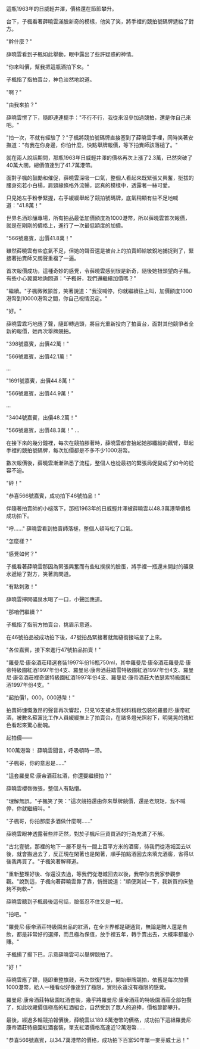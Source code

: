 這瓶1963年的日威輕井澤，價格還在節節攀升。

台下，子楓看著薛曉雲滿臉新奇的模樣，他笑了笑，將手裡的競拍號碼牌遞給了對方。

"幹什麼？"

薛曉雲看到子楓如此舉動，眼中露出了些許疑惑的神情。

"你來叫價，幫我把這瓶酒拍下來。"

子楓指了指拍賣台，神色淡然地說道。

"啊？"

"由我來拍？"

薛曉雲愣了下，隨即連連擺手："不行不行，我從來沒參加過競拍，還是你自己來吧。"

"拍一次，不就有經驗了？"子楓將競拍號碼牌直接塞到了薛曉雲手裡，同時笑著安撫道："有我在你身邊，你怕什麼，快點舉牌報價，等下拍賣師該落槌了。"

就在兩人說話期間，那瓶1963年日威輕井澤的價格再次上漲了2.3萬，已然突破了40萬大關，總價值達到了41.7萬港幣。

面對子楓的鼓勵和催促，薛曉雲深吸一口氣，整個人看起來既緊張又興奮，挺拔的腰身宛若小白楊，肩頸線條格外流暢，認真的模樣中，透露著一絲可愛。

只見她左手粉拳緊握，右手緩緩舉起了競拍號碼牌，底氣稍顯有些不足地喊道："41.8萬！"

世界名酒珍釀專場，所有拍品最低加價額度為1000港幣，所以薛曉雲首次報價，就是在剛剛的價格上，進行了一次最低額度的加價。

"566號嘉賓，出價41.8萬！"

雖然薛曉雲有些底氣不足，但她的聲音還是被台上的拍賣師給敏銳地捕捉到了，緊接著拍賣師又朗聲重複了一遍。

首次報價成功，這種奇妙的感覺，令薛曉雲感到很是新奇，隨後她扭頭望向子楓，有些小心翼翼地詢問道："子楓哥，我們還繼續加價嗎？"

"繼續。"子楓微微頷首，笑著說道："我沒喊停，你就繼續往上叫，加價額度1000港幣到10000港幣之間，你自己視情況定。"

"好。"

薛曉雲乖巧地應了聲，隨即轉過頭，將目光重新投向了拍賣台，面對其他競爭者全新的報價，她再次舉牌競拍。

"398號嘉賓，出價42萬！"

"566號嘉賓，出價42.1萬！"

...

"1691號嘉賓，出價44.8萬！"

"566號嘉賓，出價44.9萬！"

...

"3404號嘉賓，出價48.2萬！"

"566號嘉賓，出價48.3萬！"
...

在接下來的幾分鐘裡，每次在競拍膠著時，薛曉雲都會抬起她那纖細的藕臂，舉起手裡的競拍號碼牌，每次加價都是不多不少1000港幣。

數次報價後，薛曉雲漸漸熟悉了流程，整個人也從最初的緊張局促變成了如今的從容不迫。

"砰！"

"恭喜566號嘉賓，成功拍下46號拍品！"

伴隨著拍賣師的小槌落下，那瓶1963年的日威輕井澤被薛曉雲以48.3萬港幣價格成功拍下。

"呼……"
薛曉雲看到拍賣師落槌，整個人頓時松了口氣。

"怎麼樣？"

"感覺如何？"

子楓看著薛曉雲那因為緊張興奮而有些紅撲撲的臉蛋，將手裡一瓶還未開封的礦泉水遞給了對方，笑著詢問道。

"有點刺激！"

薛曉雲擰開礦泉水喝了一口，小聲回應道。

"那咱們繼續？"

子楓指了指前方拍賣台，挑眉示意道。

在46號拍品被成功拍下後，47號拍品緊接著就無縫銜接端呈了上來。

"各位嘉賓，接下來進行47號拍品拍賣！"

"羅曼尼·康帝酒莊精選套裝1997年份16瓶750ml，其中羅曼尼·康帝酒莊羅曼尼·康帝特級園紅酒1997年份4支、羅曼尼·康帝酒莊踏雪特級園紅酒1997年份4支、羅曼尼·康帝酒莊裡奇堡特級園紅酒1997年份4支、羅曼尼·康帝酒莊大依瑟索特級園紅酒1997年份4支。"

"起拍價1，000，000港幣！"

拍賣師慷慨激昂的聲音再次響起，只見16支被木質材料精緻包裝的羅曼尼·康帝紅酒，被數名蘇富比工作人員緩緩推上了拍賣台，在諸多燈光照射下，明晃晃的瑰紅色看起來驚心動魄。

起拍價——

100萬港幣！
薛曉雲聞言，呼吸頓時一滯。

"子楓哥，你的意思是……"

"這套羅曼尼·康帝酒莊紅酒，你還要繼續拍？"

薛曉雲櫻唇微張，整個人有點懵。

"理解無誤。"子楓笑了笑："這次競拍還由你來舉牌競價，還是老規矩，我不喊停，你就繼續叫。"

"子楓哥，你拍那麼多酒做什麼啊……"

薛曉雲眼神透露著些許茫然，對於子楓斥巨資買酒的行為充滿了不解。

"古北壹號，那裡的地下一層不是有一間上百平方米的酒窖，待我們從港城回去以後，就會搬過去了，反正現在閑著也是閑著，順手拍點酒回去來填充酒窖，省得以後我再買了。"子楓笑著解釋道。

"重新整理好後、你還沒去過，等我們從港城回去以後，我帶你去我家參觀參觀。"說到這，子楓向著薛曉雲靠了靠，悄聲說道："順便測試一下，我新買的床墊夠不夠軟~"

薛曉雲聽到子楓最後這句話，臉蛋忍不住又是一紅。

"拍吧。"

"羅曼尼·康帝酒莊特級園出品的紅酒，在全世界都是硬通貨，無論是贈人還是自飲，都是非常好的選擇，而且極為保值，放手裡五年，轉手賣出去，大概率都能小賺。"

子楓揚了揚下巴，示意薛曉雲可以舉牌競拍了。

"好！"

薛曉雲應了聲，隨即重整旗鼓，再次恢復鬥志，開始舉牌競拍，依舊是每次加價1000港幣，給人一種看似好像達到了極限，實則永遠沒有極限的感覺。

羅曼尼·康帝酒莊特級園紅酒套裝，幾乎將羅曼尼·康帝酒莊的特級園酒莊全部包攬了，如此收藏價值極高的紅酒組合，自然受到了眾人的追捧，價格節節攀升。

最後，經過多輪競拍報價後，薛曉雲以189.6萬港幣的價格，成功拍下這組羅曼尼·康帝酒莊特級園紅酒套裝，單支紅酒價格高達近12萬港幣……

"恭喜566號嘉賓，以34.7萬港幣的價格，成功拍下百富50年單一麥芽威士忌！"
